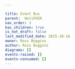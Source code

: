 ```yaml
---

title: Event Bus
parent:  NotiFHIR
nav_order: 3
has_children: true
is_not_draft: false
last_modified_date: 2025-10-16
owner: Ross Buggins
author: Ross Buggins
diagrams: []
events-raised: []
events-consumed: []
---
```

